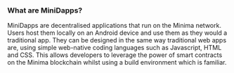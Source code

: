 ### What are MiniDapps?

MiniDapps are decentralised applications that run on the Minima network. Users host them locally on an Android device and use them as they would a traditional app. They can be designed in the same way traditional web apps are, using simple web-native coding languages such as Javascript, HTML and CSS. This allows developers to leverage the power of smart contracts on the Minima blockchain whilst using a build environment which is familiar.
